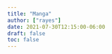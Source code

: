 ```yaml
---
title: "Manga"
author: ["rayes"]
date: 2021-07-30T12:15:00-06:00
draft: false
toc: false
---
```


<p></p>